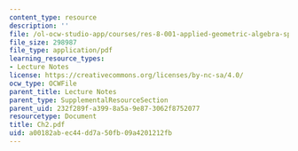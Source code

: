 ```yaml
---
content_type: resource
description: ''
file: /ol-ocw-studio-app/courses/res-8-001-applied-geometric-algebra-spring-2009/a00182abec44dd7a50fb09a4201212fb_Ch2.pdf
file_size: 298987
file_type: application/pdf
learning_resource_types:
- Lecture Notes
license: https://creativecommons.org/licenses/by-nc-sa/4.0/
ocw_type: OCWFile
parent_title: Lecture Notes
parent_type: SupplementalResourceSection
parent_uid: 232f289f-a399-8a5a-9e87-3062f8752077
resourcetype: Document
title: Ch2.pdf
uid: a00182ab-ec44-dd7a-50fb-09a4201212fb
---
```

